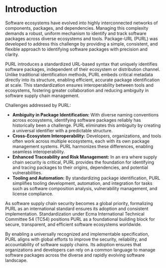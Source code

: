 # Introduction

Software ecosystems have evolved into highly interconnected networks of
components, packages, and dependencies. Managing this complexity demands a
robust, uniform mechanism to identify and track software packages across
diverse ecosystems and tools. Package-URL (PURL) was developed to address
this challenge by providing a simple, consistent, and flexible approach to
identifying software packages with precision and clarity.

PURL introduces a standardized URL-based syntax that uniquely identifies
software packages, independent of their ecosystem or distribution channel.
Unlike traditional identification methods, PURL embeds critical metadata
directly into its structure, enabling efficient, accurate package
identification at scale. This standardization ensures interoperability
between tools and ecosystems, fostering greater collaboration and reducing
ambiguity in software supply chain management.

Challenges addressed by PURL:

- **Ambiguity in Package Identification:** With diverse naming conventions
  across ecosystems, identifying software packages reliably has historically
  been a challenge. PURL eliminates this ambiguity by creating a universal
  identifier with a predictable structure.
- **Cross-Ecosystem Interoperability:** Developers, organizations, and tools
  often work across multiple ecosystems, each with its own package management
  systems. PURL harmonizes these differences, enabling seamless
  interoperability.
- **Enhanced Traceability and Risk Management:** In an era where supply chain
  security is critical, PURL provides the foundation for identifying and
  tracing packages to their origins, dependencies, and potential
  vulnerabilities.
- **Tooling and Automation:** By standardizing package identification, PURL
  simplifies tooling development, automation, and integration for tasks such
  as software composition analysis, vulnerability management, and license
  compliance.

As software supply chain security becomes a global priority, formalizing PURL
as an international standard ensures its adoption and consistent
implementation. Standardization under Ecma International Technical Committee
54 (TC54) positions PURL as a foundational building block for secure,
transparent, and efficient software ecosystems worldwide.

By enabling a universally recognized and implementable specification, PURL
aligns with global efforts to improve the security, reliability, and
accountability of software supply chains. Its adoption ensures that
organizations and developers can rely on a common language to manage software
packages across the diverse and rapidly evolving software landscape.
